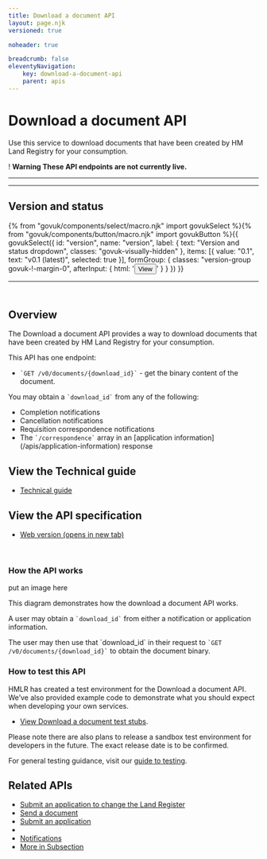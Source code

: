 ```yaml
---
title: Download a document API
layout: page.njk
versioned: true

noheader: true

breadcrumb: false
eleventyNavigation:
    key: download-a-document-api
    parent: apis
---
```


<div class="govuk-grid-row">
  <div class="govuk-grid-column-two-thirds">
    <h1 class="govuk-heading-xl">
      Download a document API
    </h1>
    <p class="govuk-body-l">Use this service to download documents that have been created by HM Land Registry for your consumption.</p>
    <div class="govuk-warning-text">
      <span class="govuk-warning-text__icon" aria-hidden="true">!</span>
      <strong class="govuk-warning-text__text">
        <span class="govuk-visually-hidden">Warning</span>
        These API endpoints are not currently live.
      </strong>
    </div>
    <hr class="govuk-section-break govuk-section-break--visible">
  </div>
</div>
<div class="govuk-grid-row">
  <div class="govuk-grid-column-two-thirds">
    <hr class="govuk-section-break govuk-section-break--m govuk-section-break--visible govuk-!-margin-top-0">

  <div class="bg-version-grid">
    <div>
        <h2 class="govuk-heading-m govuk-!-margin-0" id="version-and-status">Version and status</h2>
    </div>
{% from "govuk/components/select/macro.njk" import govukSelect %}{% from "govuk/components/button/macro.njk" import govukButton %}{{ govukSelect({
  id: "version",
  name: "version",
  label: {
      text: "Version and status dropdown",
      classes: "govuk-visually-hidden"
  },
  items: [{
      value: "0.1",
      text: "v0.1 (latest)",
      selected: true
  }],
  formGroup: {
      classes: "version-group govuk-!-margin-0",
      afterInput: {
          html: '<button type="submit" 
          class="govuk-button govuk-!-margin-0" 
          data-module="govuk-button"
          onclick="setVersion();"
          >View</button>'
      }
  }
}) }}
  </div>
  <hr class="govuk-section-break govuk-section-break--m govuk-section-break--visible">    
    <div>
      <h2 class="govuk-heading-m" id="overview"><br>Overview</h2>
      <p class="govuk-body">The Download a document API provides a way to download documents that have been created by HM Land Registry for your consumption.</p>
      <p class="govuk-body">This API has one endpoint:</p>
      <ul class="govuk-list govuk-list--bullet">
        <li><code class="app-code app-code--inline">`GET /v0/documents/{download_id}`</code> - get the binary content of the document.</li>
      </ul>
      <p class="govuk-body">You may obtain a <code class="app-code app-code--inline">`download_id`</code> from any of the following:</p>
      <ul class="govuk-list govuk-list--bullet">
        <li>Completion notifications</li>
        <li>Cancellation notifications</li>
        <li>Requisition correspondence notifications</li>
        <li>The <code class="app-code app-code--inline">`/correspondence`</code> array in an [application information](/apis/application-information) response</li>
      </ul>
    </div>
    <div>
      <h2 class="govuk-heading-m" id="view-the-technical-guide">View the Technical guide</h2>
      <ul class="govuk-list">
        <li>
          <a class="govuk-body govuk-link" href="./technical-guide">Technical guide</a>
        </li>
      </ul>
    </div>
    <div>
      <h2 class="govuk-heading-m" id="view-the-api-specification">View the API specification</h2>
      <ul class="govuk-list">
        <li>
          <a class="govuk-body govuk-link"
            href="https://landregistry.github.io/bgtechdoc/vcad/v0_3/vcad-spec.html#tag/Notifications-API"
            rel="noreferrer noopener" target="_blank">Web version (opens in new tab)</a>
        </li>
      </ul>
    </div>
    <br>
    <div>
      <h3 class="govuk-heading-m" id="how-the-service-api-works">How the API works</h3>
      <div class="govuk-!-padding-bottom-3"></div>
      <p>put an image here</p>
    <div class="govuk-!-padding-bottom-3"></div>
    <p class="govuk-body">This diagram demonstrates how the download a document API works.</p>
    <p class="govuk-body">A user may obtain a <code class="app-code app-code--inline">`download_id`</code> from either a notification or application information.</p>
    <p class="govuk-body">The user may then use that `download_id` in their request to <code class="app-code app-code--inline">`GET /v0/documents/{download_id}`</code> to obtain the document binary.</p>
    <div class="govuk-!-padding-bottom-3"></div>
    <div>
      <h3 class="govuk-heading-m" id="how-to-test-this-service-api">How to test this API</h3>
      <p class="govuk-body">HMLR has created a test environment for the Download a document API. We’ve also provided example code to demonstrate what you should expect when developing your own services.</p>
      <ul class="govuk-list">
        <li>
          <p class="govuk-body"><a class="govuk-body govuk-link" href="./test-stubs">View
              Download a document test stubs</a>.</p>
        </li>
      </ul>
      <div class="govuk-inset-text">Please note there are also plans to release a sandbox test environment for developers in the future. The exact release date is to be confirmed.</div>
      <p class="govuk-body">For general testing guidance, visit our <a class="govuk-body govuk-link"
          href="/a-guide-to-testing">guide to testing</a>.</p>
    </div>
  </div>
  </div>

  <div class="govuk-grid-column-one-third">
    <aside class="related-items" role="complementary">
      <h2 class="govuk-heading-m" id="related-apis">
        Related APIs
      </h2>
      <nav role="navigation" aria-labelledby="related-apis">
        <ul class="govuk-list govuk-!-font-size-16">
          <li>
            <a class="govuk-body govuk-link" href="/apis/submit-an-application-to-change-the-land-register">
              Submit an application to change the Land Register
            </a>
          </li>
          <li>
            <a class="govuk-body govuk-link" href="/apis/send-a-document">
              Send a document
            </a>
          </li>
          <li>
            <a class="govuk-body govuk-link" href="/apis/submit-an-application">
              Submit an application
            </a>
          </li>
          <li>
          </li>
          <li>
            <a class="govuk-body govuk-link" href="/apis/notifications">
              Notifications
            </a>
          </li>
          <li>
            <a class="govuk-body govuk-link govuk-!-font-weight-bold" href="/find-a-service-api">
              More <span class="govuk-visually-hidden">in Subsection</span>
            </a>
          </li>
        </ul>
      </nav>
    </aside>
  </div>
</div>